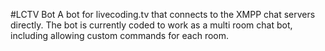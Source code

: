 #LCTV Bot
A bot for livecoding.tv that connects to the XMPP chat servers directly. The bot is currently coded to work as a multi room chat bot, including allowing custom commands for each room. 
